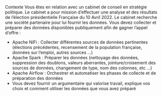 Contexte
Vous êtes en relation avec un cabinet de conseil en stratégie politique. Le cabinet a pour 
mission d’effectuer une analyse et des résultats de l’élection présidentielle Française du 10 Avril
2022. Le cabinet recherche une société partenaire pour lui fournir les données. Vous devez collecter
et préparer des données disponibles publiquement afin de gagner l’appel d‘offre :
- Apache NiFi : Collecter différentes sources de données pertinentes (élections précédentes,
recensement de la population française, données sur l’emploi, autres sources …)
- Apache Spark : Préparer les données (nettoyage des données, suppression des doublons, 
valeurs aberrantes, jointure/croisement des sources de données, changement de type, nom 
des colonnes, etc …)
- Apache Airflow : Orchestrer et automatiser les phases de collecte et de préparation des 
données
- Vous devez fournir un argumentaire qui valorise travail, explique vos choix et comment 
utiliser les données que vous avez préparé
